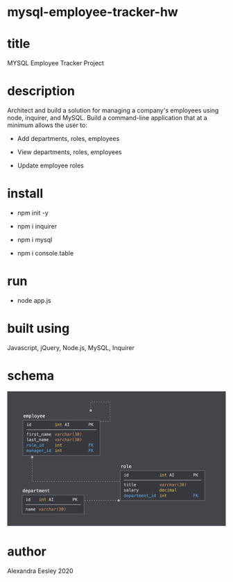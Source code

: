 # mysql-employee-tracker-hw

# title

MYSQL Employee Tracker Project

# description

Architect and build a solution for managing a company's employees using node, inquirer, and MySQL. Build a command-line application that at a minimum allows the user to:

* Add departments, roles, employees

* View departments, roles, employees

* Update employee roles

# install

* npm init -y

* npm i inquirer 

* npm i mysql 

 * npm i console.table 

# run

* node app.js

# built using

Javascript, jQuery, Node.js, MySQL, Inquirer

# schema

![schema](./images/schema_screenshot.png)

# author

Alexandra Eesley 2020
